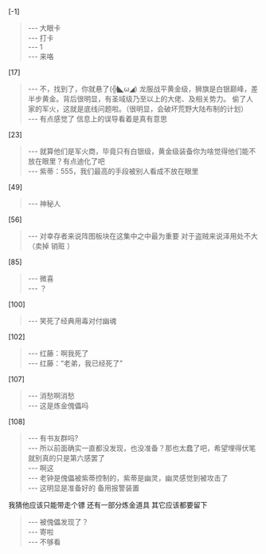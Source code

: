 
[-1] 
>--- 大眼卡<br>
>--- 打卡<br>
>--- 1<br>
>--- 来咯<br>

[17] 
>--- 不，找到了，你就悬了(╬◣ω◢)
龙服战平黄金级，狮旗是白银巅峰，差半步黄金。背后很明显，有圣域级乃至以上的大佬、及相关势力。
偷了人家的军火，这就是底线问题啦。（很明显，会破坏荒野大陆布制的计划）<br>
>--- 有点感觉了
信息上的误导看着是真有意思<br>

[23] 
>--- 就算他们是军火商，毕竟只有白银级，黄金级装备你为啥觉得他们能不放在眼里？有点迪化了吧<br>
>--- 紫蒂：555，我们最高的手段被别人看成不放在眼里<br>

[49] 
>--- 神秘人<br>

[56] 
>--- 对幸存者来说阵图板块在这集中之中最为重要  对于盗贼来说泽用处不大  （卖掉 销赃 ）<br>

[85] 
>--- 微喜<br>
>--- ？<br>

[100] 
>--- 笑死了经典用毒对付幽魂<br>

[102] 
>--- 红藤：啊我死了<br>
>--- 红藤：“老弟，我已经死了”<br>

[107] 
>--- 消愁啊消愁<br>
>--- 这是炼金傀儡吗<br>

[108] 
>--- 有书友群吗?<br>
>--- 所以前面确实一直都没发现，也没准备？那也太蠢了吧，希望埋得伏笔就别真的只是第六感罢了<br>
>--- 啊这<br>
>--- 老钟是傀儡被紫蒂控制的，紫蒂是幽灵，幽灵感觉到被攻击了<br>
>--- 这明显是准备好的
备用报警装置

我猜他应该只能带走个镖
还有一部分炼金道具
其它应该都要留下<br>
>--- 被傀儡发现了？<br>
>--- 寄啦<br>
>--- 不够看<br>
